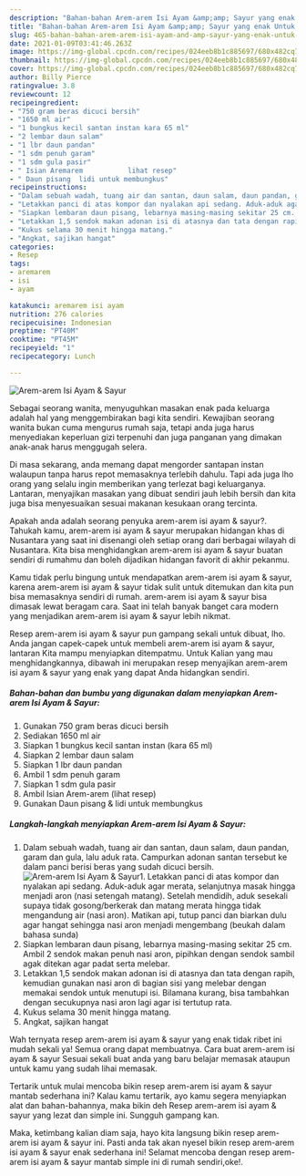 ```yaml
---
description: "Bahan-bahan Arem-arem Isi Ayam &amp;amp; Sayur yang enak Untuk Jualan"
title: "Bahan-bahan Arem-arem Isi Ayam &amp;amp; Sayur yang enak Untuk Jualan"
slug: 465-bahan-bahan-arem-arem-isi-ayam-and-amp-sayur-yang-enak-untuk-jualan
date: 2021-01-09T03:41:46.263Z
image: https://img-global.cpcdn.com/recipes/024eeb8b1c885697/680x482cq70/arem-arem-isi-ayam-sayur-foto-resep-utama.jpg
thumbnail: https://img-global.cpcdn.com/recipes/024eeb8b1c885697/680x482cq70/arem-arem-isi-ayam-sayur-foto-resep-utama.jpg
cover: https://img-global.cpcdn.com/recipes/024eeb8b1c885697/680x482cq70/arem-arem-isi-ayam-sayur-foto-resep-utama.jpg
author: Billy Pierce
ratingvalue: 3.8
reviewcount: 12
recipeingredient:
- "750 gram beras dicuci bersih"
- "1650 ml air"
- "1 bungkus kecil santan instan kara 65 ml"
- "2 lembar daun salam"
- "1 lbr daun pandan"
- "1 sdm penuh garam"
- "1 sdm gula pasir"
- " Isian Aremarem           lihat resep"
- " Daun pisang  lidi untuk membungkus"
recipeinstructions:
- "Dalam sebuah wadah, tuang air dan santan, daun salam, daun pandan, garam dan gula, lalu aduk rata. Campurkan adonan santan tersebut ke dalam panci berisi beras yang sudah dicuci bersih."
- "Letakkan panci di atas kompor dan nyalakan api sedang. Aduk-aduk agar merata, selanjutnya masak hingga menjadi aron (nasi setengah matang). Setelah mendidih, aduk sesekali supaya tidak gosong/berkerak dan matang merata hingga tidak mengandung air (nasi aron). Matikan api, tutup panci dan biarkan dulu agar hangat sehingga nasi aron menjadi mengembang (beukah dalam bahasa sunda)"
- "Siapkan lembaran daun pisang, lebarnya masing-masing sekitar 25 cm. Ambil 2 sendok makan penuh nasi aron, pipihkan dengan sendok sambil agak ditekan agar padat serta melebar."
- "Letakkan 1,5 sendok makan adonan isi di atasnya dan tata dengan rapih, kemudian gunakan nasi aron di bagian sisi yang melebar dengan memakai sendok untuk menutupi isi. Bilamana kurang, bisa tambahkan dengan secukupnya nasi aron lagi agar isi tertutup rata."
- "Kukus selama 30 menit hingga matang."
- "Angkat, sajikan hangat"
categories:
- Resep
tags:
- aremarem
- isi
- ayam

katakunci: aremarem isi ayam 
nutrition: 276 calories
recipecuisine: Indonesian
preptime: "PT40M"
cooktime: "PT45M"
recipeyield: "1"
recipecategory: Lunch

---
```



![Arem-arem Isi Ayam &amp; Sayur](https://img-global.cpcdn.com/recipes/024eeb8b1c885697/680x482cq70/arem-arem-isi-ayam-sayur-foto-resep-utama.jpg)

Sebagai seorang wanita, menyuguhkan masakan enak pada keluarga adalah hal yang menggembirakan bagi kita sendiri. Kewajiban seorang  wanita bukan cuma mengurus rumah saja, tetapi anda juga harus menyediakan keperluan gizi terpenuhi dan juga panganan yang dimakan anak-anak harus menggugah selera.

Di masa  sekarang, anda memang dapat mengorder santapan instan walaupun tanpa harus repot memasaknya terlebih dahulu. Tapi ada juga lho orang yang selalu ingin memberikan yang terlezat bagi keluarganya. Lantaran, menyajikan masakan yang dibuat sendiri jauh lebih bersih dan kita juga bisa menyesuaikan sesuai makanan kesukaan orang tercinta. 



Apakah anda adalah seorang penyuka arem-arem isi ayam &amp; sayur?. Tahukah kamu, arem-arem isi ayam &amp; sayur merupakan hidangan khas di Nusantara yang saat ini disenangi oleh setiap orang dari berbagai wilayah di Nusantara. Kita bisa menghidangkan arem-arem isi ayam &amp; sayur buatan sendiri di rumahmu dan boleh dijadikan hidangan favorit di akhir pekanmu.

Kamu tidak perlu bingung untuk mendapatkan arem-arem isi ayam &amp; sayur, karena arem-arem isi ayam &amp; sayur tidak sulit untuk ditemukan dan kita pun bisa memasaknya sendiri di rumah. arem-arem isi ayam &amp; sayur bisa dimasak lewat beragam cara. Saat ini telah banyak banget cara modern yang menjadikan arem-arem isi ayam &amp; sayur lebih nikmat.

Resep arem-arem isi ayam &amp; sayur pun gampang sekali untuk dibuat, lho. Anda jangan capek-capek untuk membeli arem-arem isi ayam &amp; sayur, lantaran Kita mampu menyiapkan ditempatmu. Untuk Kalian yang mau menghidangkannya, dibawah ini merupakan resep menyajikan arem-arem isi ayam &amp; sayur yang enak yang dapat Anda hidangkan sendiri.

<!--inarticleads1-->

##### Bahan-bahan dan bumbu yang digunakan dalam menyiapkan Arem-arem Isi Ayam &amp; Sayur:

1. Gunakan 750 gram beras dicuci bersih
1. Sediakan 1650 ml air
1. Siapkan 1 bungkus kecil santan instan (kara 65 ml)
1. Siapkan 2 lembar daun salam
1. Siapkan 1 lbr daun pandan
1. Ambil 1 sdm penuh garam
1. Siapkan 1 sdm gula pasir
1. Ambil  Isian Arem-arem           (lihat resep)
1. Gunakan  Daun pisang &amp; lidi untuk membungkus




<!--inarticleads2-->

##### Langkah-langkah menyiapkan Arem-arem Isi Ayam &amp; Sayur:

1. Dalam sebuah wadah, tuang air dan santan, daun salam, daun pandan, garam dan gula, lalu aduk rata. Campurkan adonan santan tersebut ke dalam panci berisi beras yang sudah dicuci bersih.
<img src="https://img-global.cpcdn.com/steps/76d3225f2d76f41e/160x128cq70/arem-arem-isi-ayam-sayur-langkah-memasak-1-foto.jpg" alt="Arem-arem Isi Ayam &amp; Sayur">1. Letakkan panci di atas kompor dan nyalakan api sedang. Aduk-aduk agar merata, selanjutnya masak hingga menjadi aron (nasi setengah matang). Setelah mendidih, aduk sesekali supaya tidak gosong/berkerak dan matang merata hingga tidak mengandung air (nasi aron). Matikan api, tutup panci dan biarkan dulu agar hangat sehingga nasi aron menjadi mengembang (beukah dalam bahasa sunda)
1. Siapkan lembaran daun pisang, lebarnya masing-masing sekitar 25 cm. Ambil 2 sendok makan penuh nasi aron, pipihkan dengan sendok sambil agak ditekan agar padat serta melebar.
1. Letakkan 1,5 sendok makan adonan isi di atasnya dan tata dengan rapih, kemudian gunakan nasi aron di bagian sisi yang melebar dengan memakai sendok untuk menutupi isi. Bilamana kurang, bisa tambahkan dengan secukupnya nasi aron lagi agar isi tertutup rata.
1. Kukus selama 30 menit hingga matang.
1. Angkat, sajikan hangat




Wah ternyata resep arem-arem isi ayam &amp; sayur yang enak tidak ribet ini mudah sekali ya! Semua orang dapat membuatnya. Cara buat arem-arem isi ayam &amp; sayur Sesuai sekali buat anda yang baru belajar memasak ataupun untuk kamu yang sudah lihai memasak.

Tertarik untuk mulai mencoba bikin resep arem-arem isi ayam &amp; sayur mantab sederhana ini? Kalau kamu tertarik, ayo kamu segera menyiapkan alat dan bahan-bahannya, maka bikin deh Resep arem-arem isi ayam &amp; sayur yang lezat dan simple ini. Sungguh gampang kan. 

Maka, ketimbang kalian diam saja, hayo kita langsung bikin resep arem-arem isi ayam &amp; sayur ini. Pasti anda tak akan nyesel bikin resep arem-arem isi ayam &amp; sayur enak sederhana ini! Selamat mencoba dengan resep arem-arem isi ayam &amp; sayur mantab simple ini di rumah sendiri,oke!.

